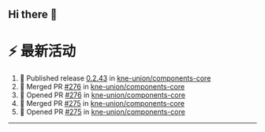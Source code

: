 ## Hi there 👋

<!--

**Here are some ideas to get you started:**

🙋‍♀️ A short introduction - what is your organization all about?
🌈 Contribution guidelines - how can the community get involved?
👩‍💻 Useful resources - where can the community find your docs? Is there anything else the community should know?
🍿 Fun facts - what does your team eat for breakfast?
🧙 Remember, you can do mighty things with the power of [Markdown](https://docs.github.com/github/writing-on-github/getting-started-with-writing-and-formatting-on-github/basic-writing-and-formatting-syntax)
-->


# ⚡ 最新活动

<!--START_SECTION:activity-->
1. 🚀 Published release [0.2.43](https://github.com/kne-union/components-core/releases/tag/0.2.43) in [kne-union/components-core](https://github.com/kne-union/components-core)
2. 🎉 Merged PR [#276](https://github.com/kne-union/components-core/pull/276) in [kne-union/components-core](https://github.com/kne-union/components-core)
3. 💪 Opened PR [#276](https://github.com/kne-union/components-core/pull/276) in [kne-union/components-core](https://github.com/kne-union/components-core)
4. 🎉 Merged PR [#275](https://github.com/kne-union/components-core/pull/275) in [kne-union/components-core](https://github.com/kne-union/components-core)
5. 💪 Opened PR [#275](https://github.com/kne-union/components-core/pull/275) in [kne-union/components-core](https://github.com/kne-union/components-core)
<!--END_SECTION:activity-->

---
